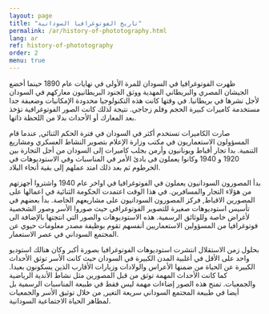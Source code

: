 ```yaml
---
layout: page
title: "تاريخ الفوتوغرافيا السودانية"
permalink: /ar/history-of-phototography.html
lang: ar
ref: history-of-phototography
order: 2
menu: true
---
```

ظهرت الفوتوغرافيا في السودان للمرة الأولى في نهايات عام 1890 حينما أخضع الجيشان المصري والبريطاني المهدية ووثق الجنود البريطانيون معاركهم في السودان لأجل نشرها في بريطانيا. في وقتها كانت هذه التكنولوجيا محدودة الإمكانيات وضعيفة جدا مستخدمة كاميرات كبيرة الحجم وفلم زجاجي. نتيجة لذلك كانت الصور الفوتوغرافية تؤخذ بعد المعارك أو الأحداث بدلا من اللحظة ذاتها.

صارت الكاميرات تستخدم أكثر في السودان في فترة الحكم الثنائي, عندما قام المسؤولون الاستعماريون في مكتب وزارة الإعلام بتصوير النشاط العسكري ومشاريع التنمية. بدا تجار أقباط ويونانيون وأرمن بجلب كاميرات إلى السودان من أجل التجارة بين 1920 و 1940 وكانوا يعملون فى بادئ الأمر  في المناسبات وفي الاستوديوهات في الخرطوم ثم بعد ذلك امتد عملهم إلى بقية أنحاء البلاد.

بدأ المصورون السودانيون يعملون في الفوتوغرافيا في اواخر عام  1940 واشتروا أجهزتهم من هؤلاء التجار والمسافرين. في هذا الوقت اعتمدت الحكومة الثنائية  في اعمالها على المصورين الاقباط, فركز المصورون السودانيون على مشاريعهم الخاصة. بدأ بعضهم في تأسيس استوديوهات صغيرة للتصوير الفوتوغرافي حيث صوروا الأسر وصور الشخصية لأغراض خاصة وللوثائق الرسمية. هذه الاستوديوهات والصور التي انتجتها بالإضافة الى فوتوغرافيا من المسؤولين الاستعماريين أنفسهم تقوم بوظيفة مصدر معلومات حيوي عن المجتمع السوداني في عصر الاستعمار.

بحلول زمن الاستقلال انتشرت استوديوهات الفوتوغرافيا بصورة أكبر وكان هنالك استوديو واحد على الأقل في أغلبية المدن الكبيرة في السودان حيث كانت الأسر توثق الأحداث الكبيرة  عن الحياة من ضمنها الأعراس والولادات وزيارات الأقارب الذين يسكونون بعيدا. كما كانت الأحداث المهمة توثق من قبل المصورين مثل نشاط الأندية الرياضية والجمعيات. تمنح هذه الصور إضاءات مهمة ليس فقط في طبيعة المناسبات الرسمية بل أيضا في طبيعة المجتمع السوداني سريعة التغير, من خلال توثيق الأسر والجمعيات لمظاهر الحياة الاجتماعية السودانية.
